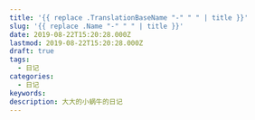```yaml
---
title: '{{ replace .TranslationBaseName "-" " " | title }}'
slug: '{{ replace .Name "-" " " | title }}'
date: 2019-08-22T15:20:28.000Z
lastmod: 2019-08-22T15:20:28.000Z
draft: true
tags:
  - 日记
categories:
  - 日记
keywords:
description: 大大的小蜗牛的日记
---
```

